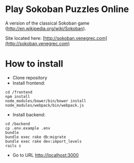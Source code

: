 # Play Sokoban Puzzles Online

A version of the classical Sokoban game (http://en.wikipedia.org/wiki/Sokoban).

Site located here: [http://sokoban.venegrec.com](http://sokoban.venegrec.com)

# How to install

* Clone repository
* Install frontend:

```console
cd /frontend
npm install
node_modules/bower/bin/bower install
node_modules/webpack/bin/webpack.js
```

* Install backend:

```console
cd /backend
cp .env.example .env
bundle
bundle exec rake db:migrate
bundle exec rake dev:import_levels
rails s
```
* Go to URL [http://localhost:3000](http://localhost:3000)
